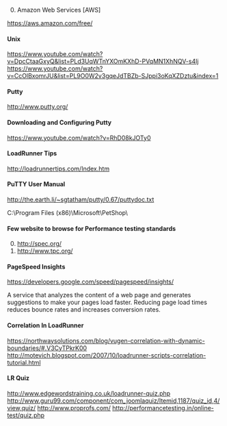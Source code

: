 0. Amazon Web Services [AWS]

https://aws.amazon.com/free/

#### Unix
https://www.youtube.com/watch?v=DpcCtaaGxyQ&list=PLd3UqWTnYXOmKXhD-PVqMN1XhNQV-s4lj
https://www.youtube.com/watch?v=CcOlBxomrJU&list=PL9O0W2v3gqeJdTBZb-SJppi3oKqXZDztu&index=1

#### Putty
http://www.putty.org/
#### Downloading and Configuring Putty
https://www.youtube.com/watch?v=RhD08kJOTy0

#### LoadRunner Tips
http://loadrunnertips.com/Index.htm

#### PuTTY User Manual
http://the.earth.li/~sgtatham/putty/0.67/puttydoc.txt

C:\Program Files (x86)\Microsoft\PetShop\

#### Few website to browse for Performance testing standards
0. http://spec.org/
1. http://www.tpc.org/

#### PageSpeed Insights
https://developers.google.com/speed/pagespeed/insights/ 

A service that analyzes the content of a web page and generates suggestions to make your pages load faster. Reducing page load times reduces bounce rates and increases conversion rates.

#### Correlation In LoadRunner
https://northwaysolutions.com/blog/vugen-correlation-with-dynamic-boundaries/#.V3CyTPkrK00
http://motevich.blogspot.com/2007/10/loadrunner-scripts-correlation-tutorial.html

#### LR Quiz
http://www.edgewordstraining.co.uk/loadrunner-quiz.php
http://www.guru99.com/component/com_joomlaquiz/Itemid,1187/quiz_id,4/view,quiz/
http://www.proprofs.com/
http://performancetesting.in/online-test/quiz.php


